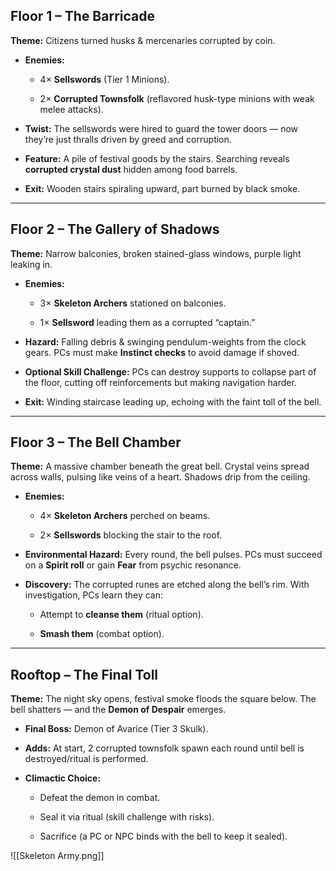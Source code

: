 ## Floor 1 – The Barricade

**Theme:** Citizens turned husks & mercenaries corrupted by coin.

- **Enemies:**
    
    - 4× **Sellswords** (Tier 1 Minions).
        
    - 2× **Corrupted Townsfolk** (reflavored husk-type minions with weak melee attacks).
        
- **Twist:** The sellswords were hired to guard the tower doors — now they’re just thralls driven by greed and corruption.
    
- **Feature:** A pile of festival goods by the stairs. Searching reveals **corrupted crystal dust** hidden among food barrels.
    
- **Exit:** Wooden stairs spiraling upward, part burned by black smoke.
    

---

## Floor 2 – The Gallery of Shadows

**Theme:** Narrow balconies, broken stained-glass windows, purple light leaking in.

- **Enemies:**
    
    - 3× **Skeleton Archers** stationed on balconies.
        
    - 1× **Sellsword** leading them as a corrupted “captain.”
        
- **Hazard:** Falling debris & swinging pendulum-weights from the clock gears. PCs must make **Instinct checks** to avoid damage if shoved.
    
- **Optional Skill Challenge:** PCs can destroy supports to collapse part of the floor, cutting off reinforcements but making navigation harder.
    
- **Exit:** Winding staircase leading up, echoing with the faint toll of the bell.
    

---

## Floor 3 – The Bell Chamber

**Theme:** A massive chamber beneath the great bell. Crystal veins spread across walls, pulsing like veins of a heart. Shadows drip from the ceiling.

- **Enemies:**
    
    - 4× **Skeleton Archers** perched on beams.
        
    - 2× **Sellswords** blocking the stair to the roof.
        
- **Environmental Hazard:** Every round, the bell pulses. PCs must succeed on a **Spirit roll** or gain **Fear** from psychic resonance.
    
- **Discovery:** The corrupted runes are etched along the bell’s rim. With investigation, PCs learn they can:
    
    - Attempt to **cleanse them** (ritual option).
        
    - **Smash them** (combat option).
        

---

## Rooftop – The Final Toll

**Theme:** The night sky opens, festival smoke floods the square below. The bell shatters — and the **Demon of Despair** emerges.

- **Final Boss:** Demon of Avarice (Tier 3 Skulk).
    
- **Adds:** At start, 2 corrupted townsfolk spawn each round until bell is destroyed/ritual is performed.
    
- **Climactic Choice:**
    
    - Defeat the demon in combat.
        
    - Seal it via ritual (skill challenge with risks).
        
    - Sacrifice (a PC or NPC binds with the bell to keep it sealed).



![[Skeleton Army.png]]